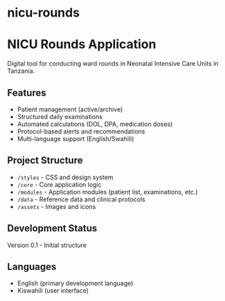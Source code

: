 # nicu-rounds
# NICU Rounds Application

Digital tool for conducting ward rounds in Neonatal Intensive Care Units in Tanzania.

## Features
- Patient management (active/archive)
- Structured daily examinations
- Automated calculations (DOL, DPA, medication doses)
- Protocol-based alerts and recommendations
- Multi-language support (English/Swahili)

## Project Structure
- `/styles` - CSS and design system
- `/core` - Core application logic
- `/modules` - Application modules (patient list, examinations, etc.)
- `/data` - Reference data and clinical protocols
- `/assets` - Images and icons

## Development Status
Version 0.1 - Initial structure

## Languages
- English (primary development language)
- Kiswahili (user interface)
